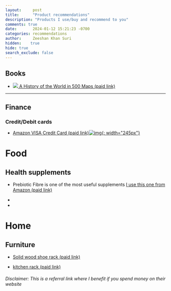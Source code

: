 ```yaml
---
layout:     post
title:      "Product recommendations"
description: "Products I use/buy and recommend to you"
comments: true
date:       2024-01-12 15:21:23 -0700
categories: recommendations 
author:     Zeeshan Khan Suri
hidden:    true
hide: true
search_exclude: false
---
```


## Books

- [![](https://thamesandhudson-965c.kxcdn.com/media/catalog/product/cache/b0707f5ff6c7a6207254d9aeb5b9fcec/9/7/9780500252659_a-history-of-the-world-in-500-maps_packshot4.jpg) A History of the World in 500 Maps (paid link)](https://www.amazon.de/dp/0500252653/ref=cm_sw_r_as_gl_api_gl_i_3V13CW1568EJCGJPHRMW?linkCode=ml2&tag=hivgbil08h-21)


___

## Finance

### Credit/Debit cards

- [Amazon VISA Credit Card (paid link)![img](https://m.media-amazon.com/images/G/03/credit/CBCC/DP/vertical_credit_card_om.png){: width="245px"}](https://www.amazon.de/dp/B0CN8XJB15?plattr=AVAFFVB1&linkCode=ll2&tag=hivgbil08h-21&linkId=65825f5790f6476ef10710ea898c1b95&language=de_DE&ref_=as_li_ss_tl)

# Food

## Health supplements

- Prebiotic Fibre is one of the most useful supplements
  [I use this one from Amazon (paid link)](https://amzn.to/3ZeAQ4k)
- 

- 

# Home

## Furniture

- [Solid wood shoe rack (paid link)](https://amzn.to/3ZzZvBX)

- [kitchen rack (paid link)](https://amzn.to/40k9ITd)



###### *Disclaimer: This is a referral link where I benefit if you spend money on their website*
